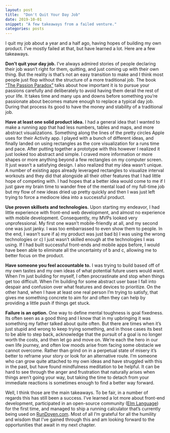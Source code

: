 ```yaml
---
layout: post
title:  "Don't Quit Your Day Job"
date: 2019-10-01
snippet: "A few takeaways from a failed venture."
categories: posts
---
```


I quit my job about a year and a half ago, having hopes of building my own
product. I’ve mostly failed at that, but have learned a lot. Here are a few
takeaways.

**Don’t quit your day job.** I’ve always admired stories of people declaring their
job wasn’t right for them, quitting, and just coming up with their own thing.
But the reality is that’s not an easy transition to make and I think most
people just flop without the structure of a more traditional job. The book [“The
Passion Paradox”](https://www.passionparadoxbook.com/) talks about how important it is to pursue your passions
carefully and deliberately to avoid having them derail the rest of your life.
It takes time and many ups and downs before something you’re passionate about
becomes mature enough to replace a typical day job. During that process its
good to have the money and stability of a traditional job.

**Have at least one solid product idea.** I had a general idea that I wanted to
make a running app that had less numbers, tables and maps, and more abstract
visualizations. Something along the lines of the pretty circles Apple uses for
their Activity app. I played with a bunch of different ideas, and finally
landed on using rectangles as the core visualization for a runs time and pace.
After putting together a prototype with this however I realized it just looked
too abstract and simple. I craved more information or more shapes or more
anything beyond a few rectangles on my computer screen. It just wasn’t a
satisfying design. I also realized that my idea wasn’t unique. A number of
existing apps already leveraged rectangles to visualize interval workouts and
they did that alongside all their other features that I had little hope of
competing with. I had hopes that a better idea would come to me if I just gave
my brain time to wander free of the mental load of my full-time job but my flow
of new ideas dried up pretty quickly and then I was just left trying to force a
mediocre idea into a successful product.

**Use proven skillsets and technologies.** Upon starting my endeavor, I had little
experience with front-end web development, and almost no experience with mobile
development. Consequently, my MVPs looked very unprofessional. My first one
wasn’t mobile-friendly at all, and my second one was just janky. I was too
embarrassed to even show them to people. In the end, I wasn’t sure if a) my
product was just bad b) I was using the wrong technologies or c) I just wasn’t
skilled enough at the technologies I was using. If I had built successful
front-ends and mobile apps before, I would have been able to eliminate all the
uncertainty of b and c, allowing me to better focus on the product.

**Have someone you feel accountable to.** I was trying to build based off of my own
tastes and my own ideas of what potential future users would want. When I’m
just building for myself, I often procrastinate and stop when things get too
difficult. When I’m building for some abstract user base I fall into despair
and confusion over what features and devices to prioritize. On the other hand,
when I have at least one real person I’m trying to satisfy, that gives me
something concrete to aim for and often they can help by providing a little
push if things get stuck.

**Failure is an option.** One way to define mental toughness is goal fixedness. Its
often seen as a good thing and I know that in my upbringing it was something my
father talked about quite often. But there are times when it’s just stupid and
wrong to keep trying something, and in those cases its best to be able to step
back, acknowledge that the pursuit of a goal is no longer worth the costs, and
then let go and move on. We’re each the hero in our own life journey, and often
low moods arise from facing some obstacle we cannot overcome. Rather than grind
on in a perpetual state of misery it’s better to reframe your story or look for
an alternative route. I’m someone who can grow quite attached to my own ideas
and have struggled with this in the past, but have found mindfulness meditation
to be helpful. It can be hard to see through the anger and frustration that
naturally arises when things aren’t going your way, but taking the time to
detach from your immediate reactions is sometimes enough to find a better way
forward.

Well, I think those are the main takeaways. To be fair, in a number of regards
this has still been a success. I’ve learned a lot more about front-end
development, participated in an open-source community ([Elm Language](https://elm-lang.org/)) for the
first time, and managed to ship a running calculator that’s currently being
used on [RunDoyen.com](https://www.rundoyen.com/running-pace-calculator/). Most of all I’m grateful for all the humility and wisdom
that I’ve gained through this and am looking forward to the opportunities that
await in my next chapter.
